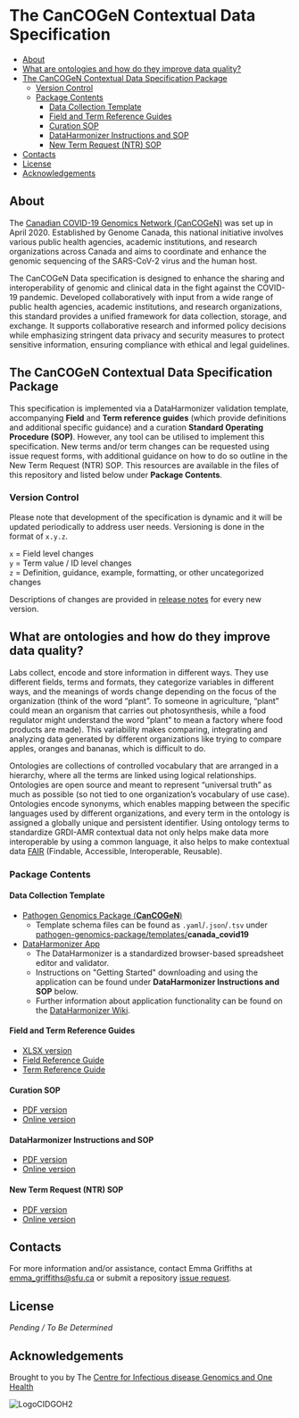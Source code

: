 # The CanCOGeN Contextual Data Specification

  - [About](#about)
  - [What are ontologies and how do they improve data quality?](#what-are-ontologies-and-how-do-they-improve-data-quality)
  - [The CanCOGeN Contextual Data Specification Package](#the-cancogen-contextual-data-specification-package)
    - [Version Control](#version-control)
    - [Package Contents](#package-contents)
      - [Data Collection Template](#data-collection-template)
      - [Field and Term Reference Guides](#field-and-term-reference-guides)
      - [Curation SOP](#curation-sop)
      - [DataHarmonizer Instructions and SOP](#dataharmonizer-instructions-and-sop)
      - [New Term Request (NTR) SOP](#new-term-request-ntr-sop)
  - [Contacts](#contacts)
  - [License](#license)
  - [Acknowledgements](#acknowledgements)

## About

The [Canadian COVID-19 Genomics Network (CanCOGeN)](https://genomecanada.ca/challenge-areas/cancogen/) was set up in April 2020. Established by Genome Canada, this national initiative involves various public health agencies, academic institutions, and research organizations across Canada and aims to coordinate and enhance the genomic sequencing of the SARS-CoV-2 virus and the human host.

The CanCOGeN Data specification is designed to enhance the sharing and interoperability of genomic and clinical data in the fight against the COVID-19 pandemic. Developed collaboratively with input from a wide range of public health agencies, academic institutions, and research organizations, this standard provides a unified framework for data collection, storage, and exchange. It supports collaborative research and informed policy decisions while emphasizing stringent data privacy and security measures to protect sensitive information, ensuring compliance with ethical and legal guidelines. 


## The CanCOGeN Contextual Data Specification Package

This specification is implemented via a DataHarmonizer validation template, accompanying **Field** and **Term reference guides** (which provide definitions and additional specific guidance) and a curation **Standard Operating Procedure (SOP)**. However, any tool can be utilised to implement this specification. New terms and/or term changes can be requested using issue request forms, with additional guidance on how to do so outline in the New Term Request (NTR) SOP. This resources are available in the files of this repository and listed below under **Package Contents**.

### Version Control

Please note that development of the specification is dynamic and it will be updated periodically to address user needs. Versioning is done in the format of `x.y.z`.

`x` = Field level changes <br>
`y` = Term value / ID level changes <br>
`z` = Definition, guidance, example, formatting, or other uncategorized changes

Descriptions of changes are provided in [release notes](https://github.com/cidgoh/CanCOGeN_One_Health/releases) for every new version.


## What are ontologies and how do they improve data quality?

Labs collect, encode and store information in different ways. They use different fields, terms and formats, they categorize variables in different ways, and the meanings of words change depending on the focus of the organization (think of the word “plant”. To someone in agriculture, “plant” could mean an organism that carries out photosynthesis, while a food regulator might understand the word “plant” to mean a factory where food products are made). This variability makes comparing, integrating and analyzing data generated by different organizations like trying to compare apples, oranges and bananas, which is difficult to do.

Ontologies are collections of controlled vocabulary that are arranged in a hierarchy, where all the terms are linked using logical relationships. Ontologies are open source and meant to represent “universal truth” as much as possible (so not tied to one organization’s vocabulary of use case). Ontologies encode synonyms, which enables mapping between the specific languages used by different organizations, and every term in the ontology is assigned a globally unique and persistent identifier. Using ontology terms to standardize GRDI-AMR contextual data not only helps make data more interoperable by using a common language, it also helps to make contextual data [FAIR](https://www.go-fair.org/fair-principles/) (Findable, Accessible, Interoperable, Reusable).



### Package Contents

#### Data Collection Template
- [Pathogen Genomics Package (**CanCOGeN**)](https://github.com/cidgoh/pathogen-genomics-package/releases)
  - Template schema files can be found as `.yaml`/`.json`/`.tsv` under [pathogen-genomics-package/templates/](https://github.com/cidgoh/pathogen-genomics-package/tree/main/templates)**canada_covid19**
- [DataHarmonizer App](https://github.com/cidgoh/DataHarmonizer)
  - The DataHarmonizer is a standardized browser-based spreadsheet editor and validator.
  - Instructions on "Getting Started" downloading and using the application can be found under **DataHarmonizer Instructions and SOP** below.
  - Further information about application functionality can be found on the [DataHarmonizer Wiki](https://github.com/cidgoh/pathogen-genomics-package/wiki/DataHarmonizer-Getting-Started).

#### Field and Term Reference Guides
- [XLSX version](https://github.com/cidgoh/CanCOGeN_One_Health/blob/main/Reference%20Guide/CanCOGeN_Master-Reference-Guide_v1.0.0.xlsx)
- [Field Reference Guide](https://github.com/cidgoh/CanCOGeN_One_Health/blob/main/Reference%20Guide/CanCOGeN_Field-Reference-Guide_v1.0.0.pdf)
- [Term Reference Guide](https://github.com/cidgoh/CanCOGeN_One_Health/blob/main/Reference%20Guide/CanCOGeN_Term-Reference-Guide_v1.0.0.pdf)


#### Curation SOP
- [PDF version](https://github.com/cidgoh/CanCOGeN_One_Health/tree/main/SOPs)
- [Online version](https://docs.google.com/document/d/e/2PACX-1vR4UkqrLaj1-9jxmrNk9mZ4S4Siim8onPHqgdXKd9m1lOroXmekClfPsXlqgFDio1rWZW7lHArSAbOg/pub)

#### DataHarmonizer Instructions and SOP
- [PDF version](https://github.com/cidgoh/CanCOGeN_One_Health/tree/main/SOPs)
- [Online version]()

#### New Term Request (NTR) SOP
- [PDF version](https://github.com/cidgoh/CanCOGeN_One_Health/tree/main/SOPs)
- [Online version](https://docs.google.com/document/d/e/2PACX-1vSLfdjK53wqgq9kvrPfovwtBOUQGPEOetb4rMq9t1De5A6V1iHrGZzUPfIGp-KXk3_qLiiXLSdEB5tF/pub)

## Contacts
For more information and/or assistance, contact Emma Griffiths at emma_griffiths@sfu.ca or submit a repository [issue request](https://github.com/cidgoh/CanCOGeN_One_Health/issues).

## License

_Pending / To Be Determined_

## Acknowledgements

Brought to you by The [Centre for Infectious disease Genomics and One Health](https://cidgoh.ca/)

![LogoCIDGOH2](https://github.com/cidgoh/specification-repo-template/assets/48695054/87fa713d-8fd7-453d-8542-fc413069e842)
